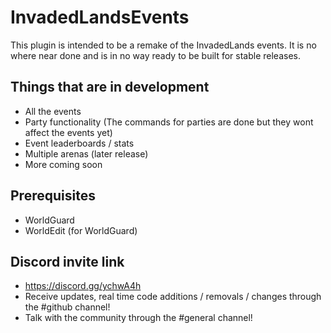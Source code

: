 # InvadedLandsEvents
This plugin is intended to be a remake of the InvadedLands events.
It is no where near done and is in no way ready to be built for stable releases.

## Things that are in development
- All the events
- Party functionality (The commands for parties are done but they wont affect the events yet)
- Event leaderboards / stats
- Multiple arenas (later release)
- More coming soon

## Prerequisites
- WorldGuard
- WorldEdit (for WorldGuard)

## Discord invite link
- https://discord.gg/ychwA4h
- Receive updates, real time code additions / removals / changes through the #github channel!
- Talk with the community through the #general channel!
